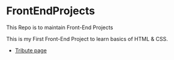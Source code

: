 # FrontEndProjects
This Repo is to maintain Front-End Projects

This is my First Front-End Project to learn basics of HTML & CSS.
<br>
<ul>
<li><a href="https://codepen.io/makkaranshu/full/KxmYpx">Tribute page</a>
</li>
</ul>
